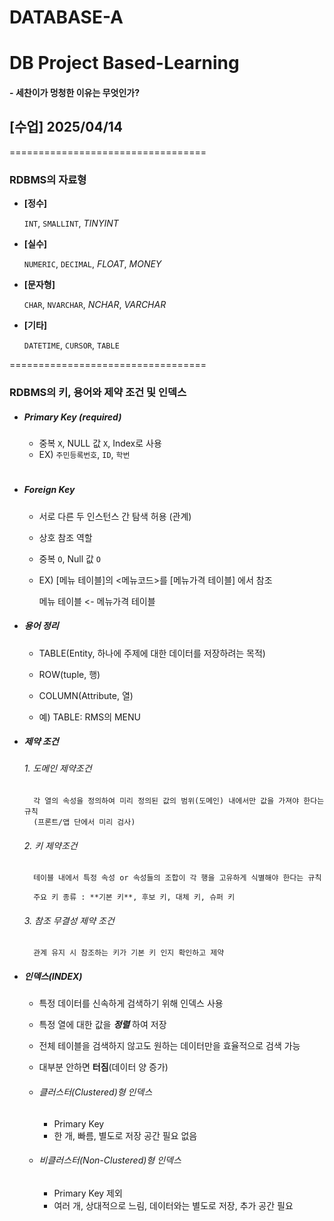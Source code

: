 # __DATABASE-A__

# DB Project Based-Learning

#### - **세찬이가 멍청한 이유는 무엇인가?**
## [수업] 2025/04/14
==================================
### RDBMS의 자료형
- **[정수]**
    
    `INT`, `SMALLINT`, *TINYINT*

- **[실수]**
    
    `NUMERIC`, `DECIMAL`, *FLOAT*, *MONEY*

- **[문자형]**
    
    `CHAR`, `NVARCHAR`, *NCHAR*, *VARCHAR*


- **[기타]**

    `DATETIME`, `CURSOR`, `TABLE`

==================================
### RDBMS의 키, 용어와 제약 조건 및 인덱스

- ##### Primary Key (required)
    - 중복 `X`, NULL 값 `X`, Index로 사용
    - EX) `주민등록번호`, `ID`, `학번`
#
- ##### Foreign Key
    - 서로 다른 두 인스턴스 간 탐색 허용 (관계)
    - 상호 참조 역할
    - 중복 `O`, Null 값 `O`
    - EX) [메뉴 테이블]의 <메뉴코드>를 [메뉴가격 테이블] 에서 참조

        메뉴 테이블 <- 메뉴가격 테이블

- ##### 용어 정리
    - TABLE(Entity, 하나에 주제에 대한 데이터를 저장하려는 목적)
    - ROW(tuple, 행)
    - COLUMN(Attribute, 열)

    - 예) TABLE: RMS의 MENU

- ##### 제약 조건

    ###### 1. 도메인 제약조건
        각 열의 속성을 정의하여 미리 정의된 값의 범위(도메인) 내에서만 값을 가져야 한다는 규칙
        (프론트/앱 단에서 미리 검사)

    ###### 2. 키 제약조건
        테이블 내에서 특정 속성 or 속성들의 조합이 각 행을 고유하게 식별해야 한다는 규칙

        주요 키 종류 : **기본 키**, 후보 키, 대체 키, 슈퍼 키

    ###### 3. 참조 무결성 제약 조건
        관계 유지 시 참조하는 키가 기본 키 인지 확인하고 제약

- ##### 인덱스(INDEX)

    - 특정 데이터를 신속하게 검색하기 위해 인덱스 사용
    - 특정 열에 대한 값을 ***정렬*** 하여 저장
    - 전체 테이블을 검색하지 않고도 원하는 데이터만을 효율적으로 검색 가능
    - 대부분 안하면 __터짐__(데이터 양 증가)

    - ###### 클러스터(Clustered)형 인덱스
        - Primary Key
        - 한 개, 빠름, 별도로 저장 공간 필요 없음

    - ###### 비클러스터(Non-Clustered)형 인덱스
        - Primary Key 제외
        - 여러 개, 상대적으로 느림, 데이터와는 별도로 저장, 추가 공간 필요